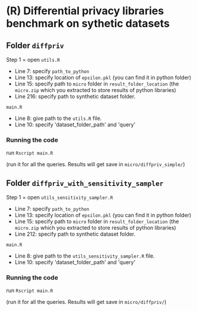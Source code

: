 
# (R) Differential privacy libraries benchmark on sythetic datasets

## Folder `diffpriv`
Step 1 = open `utils.R`
- Line 7: specify `path_to_python`
- Line 13: specify location of `epsilon.pkl` (you can find it in python folder)
- Line 15: specify path to `micro` folder in `result_folder_location` (the `micro.zip` which you extracted to store results of python libraries)
- Line 216: specify path to synthetic dataset folder.

`main.R`
- Line 8: give path to the `utils.R` file.
- Line 10: specify 'dataset_folder_path' and 'query'

### Running the code

run `Rscript main.R`

(run it for all the queries. Results will get save in `micro/diffpriv_simple/`)


## Folder `diffpriv_with_sensitivity_sampler`
Step 1 = open `utils_sensitivity_sampler.R`
- Line 7: specify `path_to_python`
- Line 13: specify location of `epsilon.pkl` (you can find it in python folder)
- Line 15: specify path to `micro` folder in `result_folder_location` (the `micro.zip` which you extracted to store results of python libraries)
- Line 212: specify path to synthetic dataset folder.

`main.R`
- Line 8: give path to the `utils_sensitivity_sampler.R` file.
- Line 10: specify 'dataset_folder_path' and 'query'

### Running the code

run `Rscript main.R`

(run it for all the queries. Results will get save in `micro/diffpriv/`)
